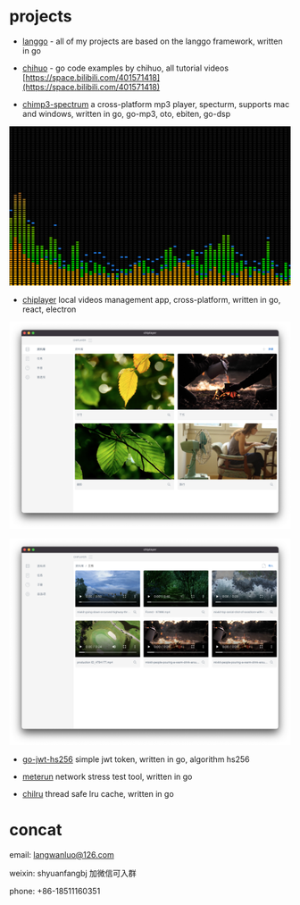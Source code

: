 # projects

* [langgo](https://github.com/langwan/langgo) - all of my projects are based on the langgo framework,  written in go

* [chihuo](https://github.com/langwan/chihuo) - go code examples by chihuo, all tutorial videos [https://space.bilibili.com/401571418](https://space.bilibili.com/401571418)


* [chimp3-spectrum](https://github.com/langwan/chimp3-spectrum) a cross-platform mp3 player, specturm, supports mac and windows, written in go, go-mp3, oto, ebiten, go-dsp

![](https://github.com/langwan/chimp3-spectrum/blob/main/images/a.png)

* [chiplayer](https://github.com/langwan/chiplayer) local videos management app, cross-platform, written in go, react, electron

![](https://github.com/langwan/chiplayer/blob/main/resources/img1.png)

![](https://github.com/langwan/chiplayer/blob/main/resources/img2.png)

* [go-jwt-hs256](https://github.com/langwan/go-jwt-hs256) simple jwt token, written in go, algorithm hs256

* [meterun](https://github.com/langwan/meterun) network stress test tool, written in go

* [chilru](https://github.com/langwan/chilru) thread safe lru cache, written in go

# concat

email: langwanluo@126.com

weixin: shyuanfangbj 加微信可入群

phone: +86-18511160351

